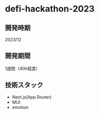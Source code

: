 # defi-hackathon-2023

## 開発時期
2023/12

## 開発期間
1週間（40h程度）

## 技術スタック
- Next.js(App Router)
- MUI
- emotion
